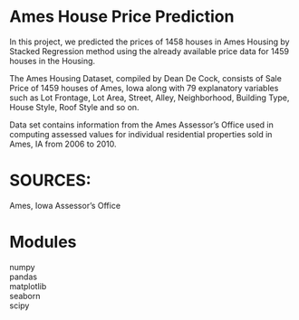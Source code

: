 # Ames House Price Prediction <br>

In this project, we predicted the prices of 1458 houses in Ames Housing by Stacked Regression method using the already available price data for 1459 houses in the Housing.

The Ames Housing Dataset, compiled by Dean De Cock, consists of Sale Price of 1459 houses of Ames, Iowa along with 79 explanatory variables such as Lot Frontage, Lot Area, Street, Alley, Neighborhood, Building Type, House Style, Roof Style and so on.

Data set contains information from the Ames Assessor’s Office used in computing assessed values for individual residential properties sold in Ames, IA from 2006 to 2010.<br>

# SOURCES:<br> 
Ames, Iowa Assessor’s Office

# Modules <br>

numpy<br>
pandas<br>
matplotlib<br>
seaborn<br>
scipy<br>

